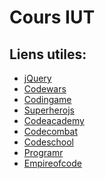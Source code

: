 Cours IUT
=========


Liens utiles:
-------------

- [jQuery](http://coursdewebdesign.com/javascript/)
- [Codewars](https://www.codewars.com/users/sign_in)
- [Codingame](https://www.codingame.com/start)
- [Superherojs](http://superherojs.com/)
- [Codeacademy](https://www.codecademy.com/)
- [Codecombat](https://codecombat.com/#)
- [Codeschool](https://www.codeschool.com/)
- [Programr](http://www.programmr.com/)
- [Empireofcode](https://empireofcode.com/)
